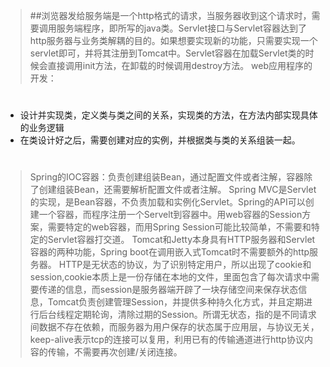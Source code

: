 >##浏览器发给服务端是一个http格式的请求，当服务器收到这个请求时，需要调用服务端程序，即所写的java类。Servlet接口与Servlet容器达到了http服务器与业务类解耦的目的。如果想要实现新的功能，只需要实现一个servlet即可，并将其注册到Tomcat中。Servlet容器在加载Servlet类的时候会直接调用init方法，在卸载的时候调用destroy方法。
>web应用程序的开发：
>#
*	设计并实现类，定义类与类之间的关系，实现类的方法，在方法内部实现具体的业务逻辑
*	在类设计好之后，需要创建对应的实例，并根据类与类的关系组装一起。
#
>Spring的IOC容器：负责创建组装Bean，通过配置文件或者注解，容器除了创建组装Bean，还需要解析配置文件或者注解。
>Spring MVC是Servlet的实现，是Bean容器，不负责加载和实例化Servlet。Spring的API可以创建一个容器，而程序注册一个Servelt到容器中。用web容器的Session方案，需要特定的web容器，而用Spring Session可能比较简单，不需要和特定的Servlet容器打交道。
>Tomcat和Jetty本身具有HTTP服务器和Servlet容器的两种功能，Spring boot在调用嵌入式Tomcat时不需要额外的http服务器。
>HTTP是无状态的协议，为了识别特定用户，所以出现了cookie和session,cookie本质上是一份存储在本地的文件，里面包含了每次请求中需要传递的信息，而session是服务器端开辟了一块存储空间来保存状态信息，Tomcat负责创建管理Session，并提供多种持久化方式，并且定期进行后台线程定期轮询，清除过期的Session。所谓无状态，指的是不同请求间数据不存在依赖，而服务器为用户保存的状态属于应用层，与协议无关，keep-alive表示tcp的连接可以复用，利用已有的传输通道进行http协议内容的传输，不需要再次创建/关闭连接。